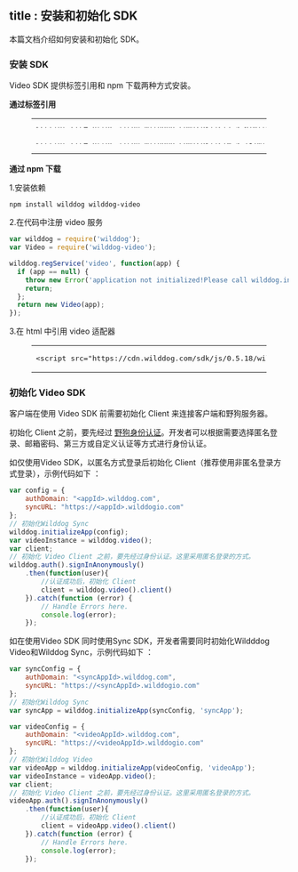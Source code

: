 title : 安装和初始化 SDK
---

本篇文档介绍如何安装和初始化 SDK。

### 安装 SDK

Video SDK 提供标签引用和 npm 下载两种方式安装。

**通过标签引用**

<figure class="highlight html"><table style='line-height:0.1'><tbody><tr><td class="code"><pre><div class="line"><span class="tag">&lt;<span class="name">script</span> <span class="attr">src</span>=<span class="string">&quot;<span>ht</span>tps://cdn.wilddog.com/sdk/js/<span class="sync_web_v">2.5.6</span>/wilddog.js&quot;</span>&gt;</span><span class="undefined"></span><span class="tag">&lt;/<span class="name">script</span>&gt;</span></div></pre><br><pre><div class="line"><span class="tag">&lt;<span class="name">script</span> <span class="attr">src</span>=<span class="string">&quot;<span>ht</span>tps://cdn.wilddog.com/sdk/js/<span class="media_web_v">0.5.18</span>/wilddog-video.js&quot;</span>&gt;</span><span class="undefined"></span><span class="tag">&lt;/<span class="name">script</span>&gt;</span></div></pre></td></tr></tbody></table></figure>

**通过 npm 下载**

1.安装依赖

    npm install wilddog wilddog-video

2.在代码中注册 video 服务

```js
var wilddog = require('wilddog');
var Video = require('wilddog-video');

wilddog.regService('video', function(app) {
  if (app == null) {
    throw new Error('application not initialized!Please call wilddog.initializeApp first');
    return;
  };
  return new Video(app);
});
```

3.在 html 中引用 video 适配器

<figure class="highlight html"><table><tbody><tr><td class="code"><pre><div class="line"><span class="tag">&lt;<span class="name">script</span> <span class="attr">src</span>=<span class="string">&quot;<span>ht</span>tps://cdn.wilddog.com/sdk/js/<span class="media_web_v">0.5.18</span>/wilddog-video-adapter.js&quot;</span>&gt;</span><span class="undefined"></span><span class="tag">&lt;/<span class="name">script</span>&gt;</span></div></pre></td></tr></tbody></table></figure>

### 初始化 Video SDK

客户端在使用 Video SDK 前需要初始化 Client 来连接客户端和野狗服务器。

初始化 Client 之前，要先经过 [野狗身份认证](/auth/Web/index.html)。开发者可以根据需要选择匿名登录、邮箱密码、第三方或自定义认证等方式进行身份认证。

如仅使用Video SDK，以匿名方式登录后初始化 Client（推荐使用非匿名登录方式登录），示例代码如下 ：

```javascript
var config = {
    authDomain: "<appId>.wilddog.com",
    syncURL: "https://<appId>.wilddogio.com"
};
// 初始化Wilddog Sync
wilddog.initializeApp(config);
var videoInstance = wilddog.video();
var client;
// 初始化 Video Client 之前，要先经过身份认证。这里采用匿名登录的方式。
wilddog.auth().signInAnonymously()
    .then(function(user){
        //认证成功后，初始化 Client
        client = wilddog.video().client()
    }).catch(function (error) {
        // Handle Errors here.
        console.log(error);
    });
```

如在使用Video SDK 同时使用Sync SDK，开发者需要同时初始化Wildddog Video和Wilddog Sync，示例代码如下 ：

```javascript
var syncConfig = {
    authDomain: "<syncAppId>.wilddog.com",
    syncURL: "https://<syncAppId>.wilddogio.com"
};
// 初始化Wilddog Sync
var syncApp = wilddog.initializeApp(syncConfig, 'syncApp');

var videoConfig = {
    authDomain: "<videoAppId>.wilddog.com",
    syncURL: "https://<videoAppId>.wilddogio.com"
};
// 初始化Wilddog Video
var videoApp = wilddog.initializeApp(videoConfig, 'videoApp');
var videoInstance = videoApp.video();
var client;
// 初始化 Video Client 之前，要先经过身份认证。这里采用匿名登录的方式。
videoApp.auth().signInAnonymously()
    .then(function(user){
        //认证成功后，初始化 Client
        client = videoApp.video().client()
    }).catch(function (error) {
        // Handle Errors here.
        console.log(error);
    });
```
